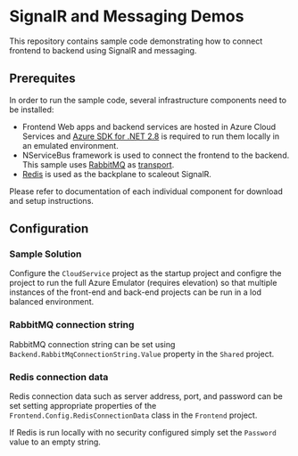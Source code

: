 # SignalR and Messaging Demos

This repository contains sample code demonstrating how to connect frontend to backend using SignalR and messaging.

## Prerequites

In order to run the sample code, several infrastructure components need to be installed:

 - Frontend Web apps and backend services are hosted in Azure Cloud Services and [Azure SDK for .NET 2.8](https://www.microsoft.com/en-us/download/details.aspx?id=50041) is required to run them locally in an emulated environment.
 - NServiceBus framework is used to connect the frontend to the backend. This sample uses [RabbitMQ](https://www.rabbitmq.com/) as [transport](http://docs.particular.net/nservicebus/transports/).
 - [Redis](http://redis.io/) is used as the backplane to scaleout SignalR.

Please refer to documentation of each individual component for download and setup instructions.

## Configuration

### Sample Solution

Configure the `CloudService` project as the startup project and configre the project to run the full Azure Emulator (requires elevation) so that multiple instances of the front-end and back-end projects can be run in a lod balanced environment.

### RabbitMQ connection string

RabbitMQ connection string can be set using `Backend.RabbitMqConnectionString.Value` property in the `Shared` project.

### Redis connection data

Redis connection data such as server address, port, and password can be set setting appropriate properties of the `Frontend.Config.RedisConnectionData` class in the `Frontend` project.

If Redis is run locally with no security configured simply set the `Password` value to an empty string.
